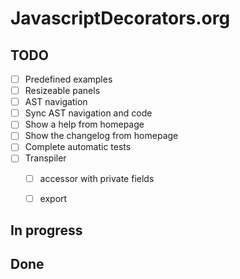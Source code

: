# JavascriptDecorators.org


## TODO

- [ ] Predefined examples
- [ ] Resizeable panels
- [ ] AST navigation
- [ ] Sync AST navigation and code
- [ ] Show a help from homepage
- [ ] Show the changelog from homepage
- [ ] Complete automatic tests
- [ ] Transpiler
  - [ ] accessor with private fields
  - [ ] export


## In progress


## Done

